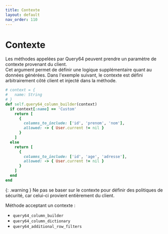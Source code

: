 ```yaml
---
title: Contexte
layout: default
nav_order: 110
---
```


# Contexte

Les méthodes appelées par Query64 peuvent prendre un paramètre de contexte provenant du client.  
Cet argument permet de définir une logique supplémentaire quant au données générées.
Dans l'exemple suivant, le contexte est défini arbitrairement côté client et injecté dans la méthode.
```ruby 
# context = {
#   name: String
# }
def self.query64_column_builder(context)
  if context[:name] == 'Custom'
    return [
      {
        columns_to_include: ['id', 'prenom', 'nom'],
        allowed: -> { User.current != nil }
      }
    ]
  else
    return [
      {
        columns_to_include: ['id', 'age', 'adresse'],
        allowed: -> { User.current != nil }
      }
    ]
  end
end
```

{: .warning }
Ne pas se baser sur le contexte pour définir des politiques de sécurité, 
car celui-ci provient entièrement du client.

Méthode acceptant un contexte : 
- `query64_column_builder`
- `query64_column_dictionary`
- `query64_additional_row_filters`
